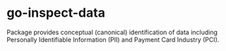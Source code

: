 # go-inspect-data

Package provides conceptual (canonical) identification of data including Personally Identifiable Information (PII) and Payment Card Industry (PCI).